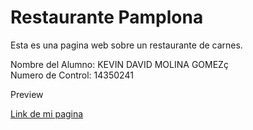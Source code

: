 # Restaurante Pamplona
Esta es una pagina web sobre un restaurante de carnes.

Nombre del Alumno: KEVIN DAVID MOLINA GOMEZç
<br/>
Numero de Control: 14350241

Preview 

[Link de mi pagina](https://dle.rae.es/p%C3%A1gina)



